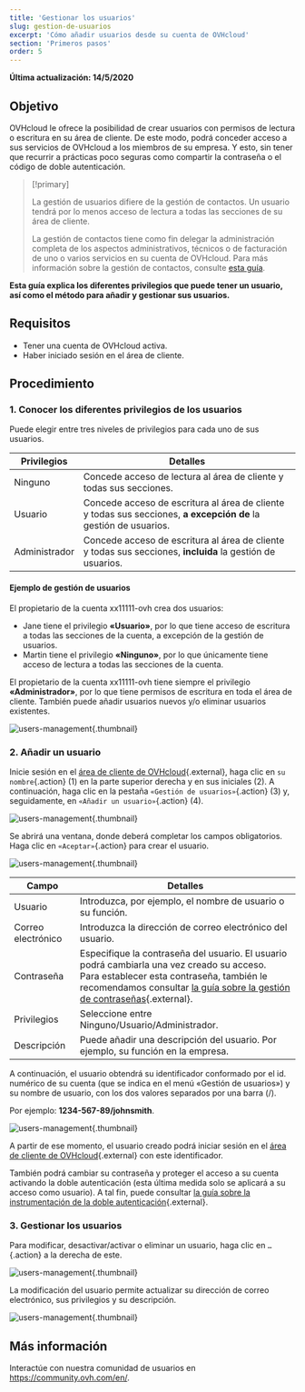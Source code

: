 ```yaml
---
title: 'Gestionar los usuarios'
slug: gestion-de-usuarios
excerpt: 'Cómo añadir usuarios desde su cuenta de OVHcloud'
section: 'Primeros pasos'
order: 5
---
```


**Última actualización: 14/5/2020**

## Objetivo

OVHcloud le ofrece la posibilidad de crear usuarios con permisos de lectura o escritura en su área de cliente. De este modo, podrá conceder acceso a sus servicios de OVHcloud a los miembros de su empresa. Y esto, sin tener que recurrir a prácticas poco seguras como compartir la contraseña o el código de doble autenticación.

> [!primary]
>
> La gestión de usuarios difiere de la gestión de contactos. Un usuario tendrá por lo menos acceso de lectura a todas las secciones de su área de cliente.
>
> La gestión de contactos tiene como fin delegar la administración completa de los aspectos administrativos, técnicos o de facturación de uno o varios servicios en su cuenta de OVHcloud. Para más información sobre la gestión de contactos, consulte [esta guía](../gestion-de-los-contactos/).
>

**Esta guía explica los diferentes privilegios que puede tener un usuario, así como el método para añadir y gestionar sus usuarios.**

## Requisitos

- Tener una cuenta de OVHcloud activa.
- Haber iniciado sesión en el área de cliente.

## Procedimiento

### 1. Conocer los diferentes privilegios de los usuarios

Puede elegir entre tres niveles de privilegios para cada uno de sus usuarios.

| Privilegios | Detalles |
|----------------|----------------------------------------------------------------------------------------------------------------------|
| Ninguno | Concede acceso de lectura al área de cliente y todas sus secciones. |
| Usuario | Concede acceso de escritura al área de cliente y todas sus secciones, **a excepción de** la gestión de usuarios. |
| Administrador | Concede acceso de escritura al área de cliente y todas sus secciones, **incluida** la gestión de usuarios. |

#### Ejemplo de gestión de usuarios

El propietario de la cuenta xx11111-ovh crea dos usuarios:

- Jane tiene el privilegio **«Usuario»**, por lo que tiene acceso de escritura a todas las secciones de la cuenta, a excepción de la gestión de usuarios.
- Martin tiene el privilegio **«Ninguno»**, por lo que únicamente tiene acceso de lectura a todas las secciones de la cuenta.

El propietario de la cuenta xx11111-ovh tiene siempre el privilegio **«Administrador»**, por lo que tiene permisos de escritura en toda el área de cliente. También puede añadir usuarios nuevos y/o eliminar usuarios existentes.

![users-management](images/umv4.png){.thumbnail}

### 2. Añadir un usuario

Inicie sesión en el [área de cliente de OVHcloud](https://www.ovh.com/auth/?action=gotomanager&from=https://www.ovh.es/&ovhSubsidiary=es){.external}, haga clic en `su nombre`{.action} (1) en la parte superior derecha y en sus iniciales (2).
A continuación, haga clic en la pestaña `«Gestión de usuarios»`{.action} (3) y, seguidamente, en `«Añadir un usuario»`{.action} (4).

![users-management](images/hubusers.png){.thumbnail}

Se abrirá una ventana, donde deberá completar los campos obligatorios. Haga clic en `«Aceptar»`{.action} para crear el usuario.

![users-management](images/usersmanagement2.png){.thumbnail}

| Campo | Detalles |
|--------------|----------------------------------------------------------------------------------------------------------------------------------------------------------------------------------------------------------------------------------------------------------------------------------------------------------|
| Usuario | Introduzca, por ejemplo, el nombre de usuario o su función. |
| Correo electrónico | Introduzca la dirección de correo electrónico del usuario. |
| Contraseña | Especifique la contraseña del usuario. El usuario podrá cambiarla una vez creado su acceso. <br>Para establecer esta contraseña, también le recomendamos consultar [la guía sobre la gestión de contraseñas](../gestionar-su-contraseña){.external}. |
| Privilegios | Seleccione entre Ninguno/Usuario/Administrador. |
| Descripción | Puede añadir una descripción del usuario. Por ejemplo, su función en la empresa. |

A continuación, el usuario obtendrá su identificador conformado por el id. numérico de su cuenta (que se indica en el menú «Gestión de usuarios») y su nombre de usuario, con los dos valores separados por una barra (/).

Por ejemplo: **1234-567-89/johnsmith**.

![users-management](images/usersmanagement3.png){.thumbnail}

A partir de ese momento, el usuario creado podrá iniciar sesión en el [área de cliente de OVHcloud](https://www.ovh.com/auth/?action=gotomanager&from=https://www.ovh.es/&ovhSubsidiary=es){.external} con este identificador. 

También podrá cambiar su contraseña y proteger el acceso a su cuenta activando la doble autenticación (esta última medida solo se aplicará a su acceso como usuario). A tal fin, puede consultar [la guía sobre la instrumentación de la doble autenticación](../proteger-su-cuenta-con-una-2FA/){.external}.

### 3\. Gestionar los usuarios

Para modificar, desactivar/activar o eliminar un usuario, haga clic en `…`{.action} a la derecha de este.

![users-management](images/usersmanagement4.png){.thumbnail}

La modificación del usuario permite actualizar su dirección de correo electrónico, sus privilegios y su descripción.

![users-management](images/usersmanagement6.png){.thumbnail}

## Más información

Interactúe con nuestra comunidad de usuarios en <https://community.ovh.com/en/>.
